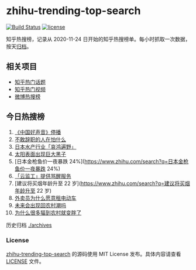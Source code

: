 # zhihu-trending-top-search

[![Build Status](https://github.com/justjavac/zhihu-trending-top-search/workflows/ci/badge.svg?branch=main)](https://github.com/justjavac/zhihu-trending-top-search/actions)
[![license](https://img.shields.io/github/license/justjavac/zhihu-trending-top-search)](https://github.com/justjavac/zhihu-trending-top-search/blob/main/LICENSE)

知乎热搜榜，记录从 2020-11-24
日开始的知乎热搜榜单。每小时抓取一次数据，按天[归档](./archives)。

## 相关项目

- [知乎热门话题](https://github.com/justjavac/zhihu-trending-hot-questions)
- [知乎热门视频](https://github.com/justjavac/zhihu-trending-hot-video)
- [微博热搜榜](https://github.com/justjavac/weibo-trending-hot-search)

## 今日热搜榜

<!-- BEGIN -->
<!-- 最后更新时间 Sun Aug 27 2023 07:07:55 GMT+0800 (China Standard Time) -->

1. [《中国好声音》停播](https://www.zhihu.com/search?q=《中国好声音》停播)
1. [不敢辞职的人在怕什么](https://www.zhihu.com/search?q=不敢辞职的人在怕什么)
1. [日本水产行业「哀鸿遍野」](https://www.zhihu.com/search?q=日本水产行业「哀鸿遍野」)
1. [太阳表面出现巨大黑子](https://www.zhihu.com/search?q=太阳表面出现巨大黑子)
1. [日本金枪鱼价一夜暴跌
   24%](https://www.zhihu.com/search?q=日本金枪鱼价一夜暴跌 24%)
1. [「云监工」提供骂醒服务](https://www.zhihu.com/search?q=「云监工」提供骂醒服务)
1. [建议将买烟年龄升至 22 岁](https://www.zhihu.com/search?q=建议将买烟年龄升至
   22 岁)
1. [外卖员为什么愿意租电动车](https://www.zhihu.com/search?q=外卖员为什么愿意租电动车)
1. [未来会出现回农村潮吗](https://www.zhihu.com/search?q=未来会出现回农村潮吗)
1. [为什么很多猫到农村就变胖了](https://www.zhihu.com/search?q=为什么很多猫到农村就变胖了)

<!-- END -->

历史归档 [./archives](./archives)

### License

[zhihu-trending-top-search](https://github.com/justjavac/zhihu-trending-top-search)
的源码使用 MIT License 发布。具体内容请查看 [LICENSE](./LICENSE) 文件。
